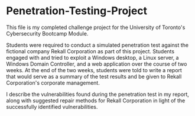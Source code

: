 # Penetration-Testing-Project

This file is my completed challenge project for the University of Toronto's Cybersecurity Bootcamp Module.

Students were required to conduct a simulated penetration test against the fictional company Rekall Corporation as part of this project. Students engaged with and tried to exploit a Windows desktop, a Linux server, a Windows Domain Controller, and a web application over the course of two weeks. At the end of the two weeks, students were told to write a report that would serve as a summary of the test results and be given to Rekall Corporation's corporate management.


I describe the vulnerabilities found during the penetration test in my report, along with suggested repair methods for Rekall Corporation in light of the successfully identified vulnerabilities.
